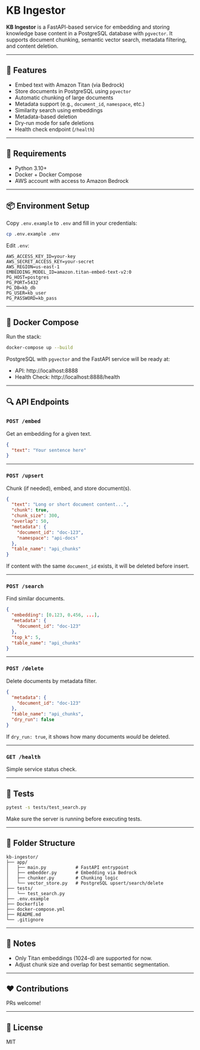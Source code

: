 # KB Ingestor

**KB Ingestor** is a FastAPI-based service for embedding and storing knowledge base content in a PostgreSQL database with `pgvector`. It supports document chunking, semantic vector search, metadata filtering, and content deletion.

---

## 🚀 Features

- Embed text with Amazon Titan (via Bedrock)
- Store documents in PostgreSQL using `pgvector`
- Automatic chunking of large documents
- Metadata support (e.g., `document_id`, `namespace`, etc.)
- Similarity search using embeddings
- Metadata-based deletion
- Dry-run mode for safe deletions
- Health check endpoint (`/health`)

---

## 🧾 Requirements

- Python 3.10+
- Docker + Docker Compose
- AWS account with access to Amazon Bedrock

---

## 📦 Environment Setup

Copy `.env.example` to `.env` and fill in your credentials:

```bash
cp .env.example .env
```

Edit `.env`:

```env
AWS_ACCESS_KEY_ID=your-key
AWS_SECRET_ACCESS_KEY=your-secret
AWS_REGION=us-east-1
EMBEDDING_MODEL_ID=amazon.titan-embed-text-v2:0
PG_HOST=postgres
PG_PORT=5432
PG_DB=kb_db
PG_USER=kb_user
PG_PASSWORD=kb_pass
```

---

## 🐳 Docker Compose

Run the stack:

```bash
docker-compose up --build
```

PostgreSQL with `pgvector` and the FastAPI service will be ready at:

- API: http://localhost:8888
- Health Check: http://localhost:8888/health

---

## 🔍 API Endpoints

### `POST /embed`
Get an embedding for a given text.

```json
{
  "text": "Your sentence here"
}
```

---

### `POST /upsert`
Chunk (if needed), embed, and store document(s).

```json
{
  "text": "Long or short document content...",
  "chunk": true,
  "chunk_size": 300,
  "overlap": 50,
  "metadata": {
    "document_id": "doc-123",
    "namespace": "api-docs"
  },
  "table_name": "api_chunks"
}
```

If content with the same `document_id` exists, it will be deleted before insert.

---

### `POST /search`
Find similar documents.

```json
{
  "embedding": [0.123, 0.456, ...],
  "metadata": {
    "document_id": "doc-123"
  },
  "top_k": 5,
  "table_name": "api_chunks"
}
```

---

### `POST /delete`
Delete documents by metadata filter.

```json
{
  "metadata": {
    "document_id": "doc-123"
  },
  "table_name": "api_chunks",
  "dry_run": false
}
```

If `dry_run: true`, it shows how many documents *would* be deleted.

---

### `GET /health`
Simple service status check.

---

## 🧪 Tests

```bash
pytest -s tests/test_search.py
```

Make sure the server is running before executing tests.

---

## 📁 Folder Structure

```text
kb-ingestor/
├── app/
│   ├── main.py           # FastAPI entrypoint
│   ├── embedder.py       # Embedding via Bedrock
│   ├── chunker.py        # Chunking logic
│   └── vector_store.py   # PostgreSQL upsert/search/delete
├── tests/
│   └── test_search.py
├── .env.example
├── Dockerfile
├── docker-compose.yml
├── README.md
└── .gitignore
```

---

## 🧠 Notes
- Only Titan embeddings (1024-d) are supported for now.
- Adjust chunk size and overlap for best semantic segmentation.

---

## ❤️ Contributions
PRs welcome!

---

## 📜 License
MIT

